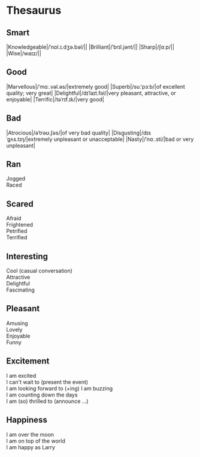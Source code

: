 # Thesaurus
## Smart
|Knowledgeable|/ˈnɒl.ɪ.dʒə.bəl/||
|Brilliant|/ˈbrɪl.jənt/||
|Sharp|/ʃɑːp/||
|Wise|/waɪz/||

## Good
|Marvellous|/ˈmɑː.vəl.əs/|extremely good|
|Superb|/suːˈpɜːb/|of excellent quality; very great|
|Delightful|/dɪˈlaɪt.fəl/|very pleasant, attractive, or enjoyable|
|Terrific|/təˈrɪf.ɪk/|very good|

## Bad
|Atrocious|/əˈtrəʊ.ʃəs/|of very bad quality|
|Disgusting|/dɪsˈɡʌs.tɪŋ/|extremely unpleasant or unacceptable|
|Nasty|/ˈnɑː.sti/|bad or very unpleasant|

## Ran
Jogged  
Raced  

## Scared
Afraid  
Frightened  
Petrified  
Terrified

## Interesting
Cool (casual conversation)  
Attractive  
Delightful  
Fascinating  

## Pleasant
Amusing  
Lovely  
Enjoyable  
Funny  

## Excitement
I am excited  
I can't wait to (present the event)  
I am looking forward to (+ing)
I am buzzing  
I am counting down the days  
I am (so) thrilled to (announce ...)

## Happiness
I am over the moon  
I am on top of the world  
I am happy as Larry  